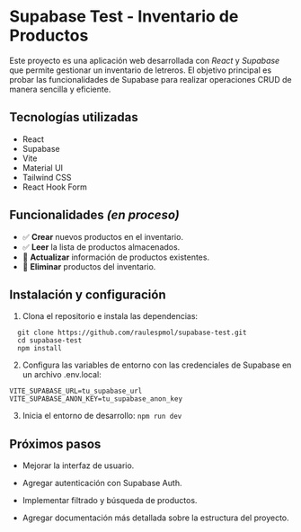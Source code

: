 # Supabase Test - Inventario de Productos

Este proyecto es una aplicación web desarrollada con *React* y *Supabase* que permite gestionar un inventario de letreros. El objetivo principal es probar las funcionalidades de Supabase para realizar operaciones CRUD de manera sencilla y eficiente.

## Tecnologías utilizadas
- React
- Supabase
- Vite
- Material UI
- Tailwind CSS
- React Hook Form

## Funcionalidades *(en proceso)*

- ✅ **Crear** nuevos productos en el inventario.
- ✅ **Leer** la lista de productos almacenados.
- 🔳 **Actualizar** información de productos existentes.
- 🔳 **Eliminar** productos del inventario.

## Instalación y configuración
1. Clona el repositorio e instala las dependencias:
```
  git clone https://github.com/raulespmol/supabase-test.git
  cd supabase-test
  npm install
```

2. Configura las variables de entorno con las credenciales de Supabase en un archivo .env.local:

```
VITE_SUPABASE_URL=tu_supabase_url
VITE_SUPABASE_ANON_KEY=tu_supabase_anon_key
```


3. Inicia el entorno de desarrollo: `
npm run dev
`


## Próximos pasos

* Mejorar la interfaz de usuario.

* Agregar autenticación con Supabase Auth.

* Implementar filtrado y búsqueda de productos.

* Agregar documentación más detallada sobre la estructura del proyecto.